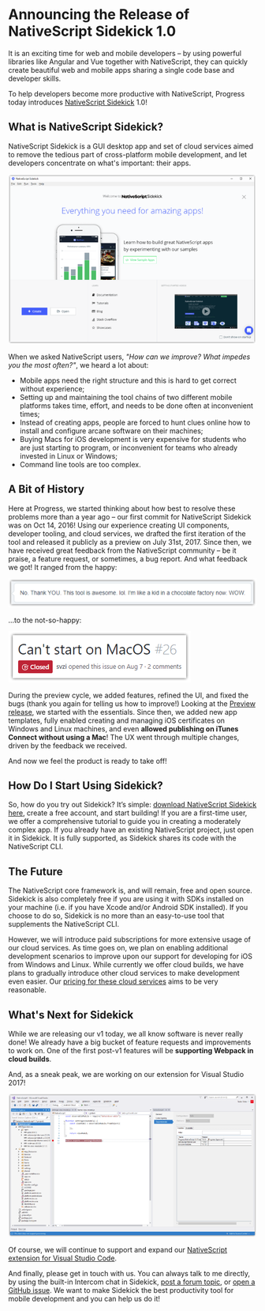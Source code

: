 # Announcing the Release of NativeScript Sidekick 1.0

It is an exciting time for web and mobile developers – by using powerful libraries like Angular and Vue together with NativeScript, they can quickly create beautiful web and mobile apps sharing a single code base and developer skills.

To help developers become more productive with NativeScript, Progress today introduces [NativeScript Sidekick](https://www.nativescript.org/nativescript-sidekick) 1.0!

## What is NativeScript Sidekick?

NativeScript Sidekick is a GUI desktop app and set of cloud services aimed to remove the tedious part of cross-platform mobile development, and let developers concentrate on what's important: their apps.

![sidekick welcome screen](welcome-screen.png)

When we asked NativeScript users, *"How can we improve? What impedes you the most often?"*, we heard a lot about:

- Mobile apps need the right structure and this is hard to get correct without experience;
- Setting up and maintaining the tool chains of two different mobile platforms takes time, effort, and needs to be done often at inconvenient times;
- Instead of creating apps, people are forced to hunt clues online how to install and configure arcane software on their machines; 
- Buying Macs for iOS development is very expensive for students who are just starting to program, or inconvenient for teams who already invested in Linux or Windows; 
- Command line tools are too complex.

## A Bit of History

Here at Progress, we started thinking about how best to resolve these problems more than a year ago – our first commit for NativeScript Sidekick was on Oct 14, 2016! Using our experience creating UI components, developer tooling, and cloud services, we drafted the first iteration of the tool and released it publicly as a preview on July 31st, 2017. Since then, we have received great feedback from the NativeScript community – be it praise, a feature request, or sometimes, a bug report. And what feedback we got! It ranged from the happy:

![happy sidekick user](happy.png)

...to the not-so-happy:

![not-so-happy sidekick user](not-so-happy.png)

During the preview cycle, we added features, refined the UI, and fixed the bugs (thank you again for telling us how to improve!) Looking at the [Preview release](https://www.nativescript.org/blog/announcing-the-nativescript-sidekick-public-preview), we started with the essentials. Since then, we added new app templates, fully enabled creating and managing iOS certificates on Windows and Linux machines, and even **allowed publishing on iTunes Connect without using a Mac**! The UX went through multiple changes, driven by the feedback we received.

And now we feel the product is ready to take off!

## How Do I Start Using Sidekick?

So, how do you try out Sidekick? It’s simple: [download NativeScript Sidekick here](https://www.nativescript.org/nativescript-sidekick), create a free account, and start building! If you are a first-time user, we offer a comprehensive tutorial to guide you in creating a moderately complex app. If you already have an existing NativeScript project, just open it in Sidekick. It is fully supported, as Sidekick shares its code with the NativeScript CLI.

## The Future

The NativeScript core framework is, and will remain, free and open source. Sidekick is also completely free if you are using it with SDKs installed on your machine (i.e. if you have Xcode and/or Android SDK installed). If you choose to do so, Sidekick is no more than an easy-to-use tool that supplements the NativeScript CLI.

However, we will introduce paid subscriptions for more extensive usage of our cloud services. As time goes on, we plan on enabling additional development scenarios to improve upon our support for developing for iOS from Windows and Linux. While currently we offer cloud builds, we have plans to gradually introduce other cloud services to make development even easier. Our [pricing for these cloud services](https://www.nativescript.org/nativescript-sidekick/purchase) aims to be very reasonable.

## What's Next for Sidekick

While we are releasing our v1 today, we all know software is never really done! We already have a big bucket of feature requests and improvements to work on. One of the first post-v1 features will be **supporting Webpack in cloud builds**.

And, as a sneak peak, we are working on our extension for Visual Studio 2017!

![sidekick visual studio](vs-extension.png)

Of course, we will continue to support and expand our [NativeScript extension for Visual Studio Code](https://www.nativescript.org/nativescript-for-visual-studio-code).

And finally, please get in touch with us. You can always talk to me directly, by using the built-in Intercom chat in Sidekick, [post a forum topic](https://discourse.nativescript.org/c/Sidekick), or [open a GitHub issue](https://github.com/NativeScript/sidekick-feedback). We want to make Sidekick the best productivity tool for mobile development and you can help us do it!
